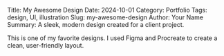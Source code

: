Title: My Awesome Design
Date: 2024-10-01
Category: Portfolio
Tags: design, UI, illustration
Slug: my-awesome-design
Author: Your Name
Summary: A sleek, modern design created for a client project.

This is one of my favorite designs. I used Figma and Procreate to create a clean, user-friendly layout.
